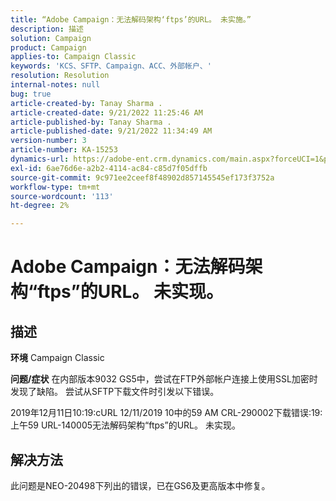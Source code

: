 ```yaml
---
title: “Adobe Campaign：无法解码架构‘ftps’的URL。 未实施。”
description: 描述
solution: Campaign
product: Campaign
applies-to: Campaign Classic
keywords: 'KCS、SFTP、Campaign、ACC、外部帐户、'
resolution: Resolution
internal-notes: null
bug: true
article-created-by: Tanay Sharma .
article-created-date: 9/21/2022 11:25:46 AM
article-published-by: Tanay Sharma .
article-published-date: 9/21/2022 11:34:49 AM
version-number: 3
article-number: KA-15253
dynamics-url: https://adobe-ent.crm.dynamics.com/main.aspx?forceUCI=1&pagetype=entityrecord&etn=knowledgearticle&id=6ac94522-a039-ed11-9db1-002248086735
exl-id: 6ae76d6e-a2b2-4114-ac84-c85d7f05dffb
source-git-commit: 9c971ee2ceef8f48902d857145545ef173f3752a
workflow-type: tm+mt
source-wordcount: '113'
ht-degree: 2%

---
```


# Adobe Campaign：无法解码架构“ftps”的URL。 未实现。

## 描述

<b>环境</b>
Campaign Classic


<b>问题/症状</b>
在内部版本9032 GS5中，尝试在FTP外部帐户连接上使用SSL加密时发现了缺陷。 尝试从SFTP下载文件时引发以下错误。

2019年12月11日10:19:cURL 12/11/2019 10中的59 AM CRL-290002下载错误:19:上午59 URL-140005无法解码架构“ftps”的URL。 未实现。




## 解决方法


此问题是NEO-20498下列出的错误，已在GS6及更高版本中修复。
